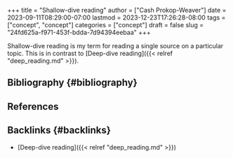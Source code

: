 +++
title = "Shallow-dive reading"
author = ["Cash Prokop-Weaver"]
date = 2023-09-11T08:29:00-07:00
lastmod = 2023-12-23T17:26:28-08:00
tags = ["concept", "concept"]
categories = ["concept"]
draft = false
slug = "24fd625a-f971-453f-bdda-7d94394eebaa"
+++

Shallow-dive reading is my term for reading a single source on a particular topic. This is in contrast to [Deep-dive reading]({{< relref "deep_reading.md" >}}).


## Bibliography {#bibliography}

## References

<style>.csl-entry{text-indent: -1.5em; margin-left: 1.5em;}</style><div class="csl-bib-body">
</div>



## Backlinks {#backlinks}

-   [Deep-dive reading]({{< relref "deep_reading.md" >}})
